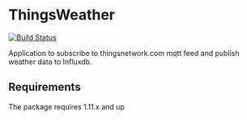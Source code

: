 # ThingsWeather

[![Build Status](https://travis-ci.org/ncthompson/ThingsWeather.svg?branch=master)](https://travis-ci.org/ncthompson/ThingsWeather)

Application to subscribe to thingsnetwork.com mqtt feed and publish weather data to Influxdb.

## Requirements

The package requires 1.11.x and up

